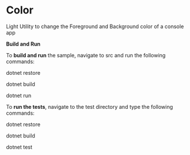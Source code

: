 # Color
Light Utility to change the Foreground and Background color of a console app

**Build and Run**

To __build and run__ the sample, navigate to src and run the following commands:

dotnet restore

dotnet build

dotnet run

To __run the tests__, navigate to the test directory and type the following commands:

dotnet restore

dotnet build

dotnet test